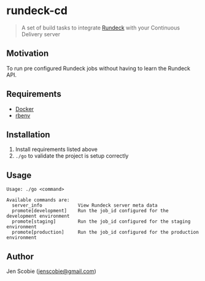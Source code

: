 # rundeck-cd

> A set of build tasks to integrate [Rundeck](http://rundeck.org/) with your
Continuous Delivery server

## Motivation

To run pre configured Rundeck jobs without having to learn the Rundeck API.

## Requirements

* [Docker](http://docker.io/)
* [rbenv](http://rbenv.org/)

## Installation

1. Install requirements listed above
2. ```./go``` to validate the project is setup correctly

## Usage

    Usage: ./go <command>

    Available commands are:
      server_info             View Rundeck server meta data
      promote[development]    Run the job_id configured for the development environment
      promote[staging]        Run the job_id configured for the staging environment
      promote[production]     Run the job_id configured for the production environment

## Author

Jen Scobie (jenscobie@gmail.com)
